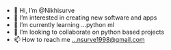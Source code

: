 - 👋 Hi, I’m @Nikhisurve
- 👀 I’m interested in creating new software and apps
- 🌱 I’m currently learning ...python ml
- 💞️ I’m looking to collaborate on python based projects
- 📫 How to reach me ...nsurve1998@gmail.com 

<!---
Nikhisurve/Nikhisurve is a ✨ special ✨ repository because its `README.md` (this file) appears on your GitHub profile.
You can click the Preview link to take a look at your changes.
--->
